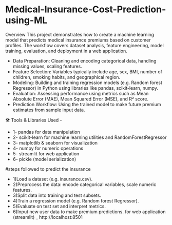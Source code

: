 # Medical-Insurance-Cost-Prediction-using-ML

Overview
This project demonstrates how to create a machine learning model that predicts medical insurance premiums based on customer profiles. The workflow covers dataset analysis, feature engineering, model training, evaluation, and deployment in a web application.


* Data Preparation: Cleaning and encoding categorical data, handling missing values, scaling features.
* Feature Selection: Variables typically include age, sex, BMI, number of children, smoking habits, and geographical region.
* Modeling: Building and training regression models (e.g.  Random forest Regressor) in Python using libraries like pandas, scikit-learn, numpy.
* Evaluation: Assessing performance using metrics such as Mean Absolute Error (MAE), Mean Squared Error (MSE), and R² score.
* Prediction Workflow: Using the trained model to make future premium estimates from sample input data.

🛠️ Tools & Libraries Used -
* 1- pandas for data manipulation
* 2- scikit-learn for machine learning utilities and RandomForestRegressor
* 3- matplotlib & seaborn for visualization 
* 4- numpy for numeric operations
* 5- streamlit for web application 
* 6- pickle (model serialization)


#steps followed to predict the insurance 
* 1)Load a dataset (e.g. insurance.csv).
* 2)Preprocess the data: encode categorical variables, scale numeric features.
* 3)Split data into training and test subsets.
* 4)Train a regression model (e.g. Random forest Regressor).
* 5)Evaluate on test set and interpret metrics.
* 6)Input new user data to make premium predictions.
for web application (streamlit) _ http://localhost:8501
